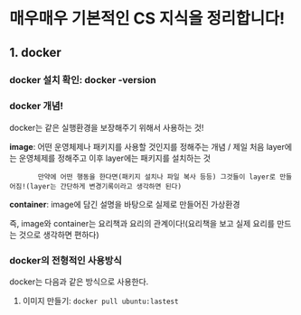 # 매우매우 기본적인 CS 지식을 정리합니다!

## 1. docker

### docker 설치 확인: docker -version

### docker 개념!

docker는 같은 실행환경을 보장해주기 위해서 사용하는 것!

**image**: 어떤 운영체제나 패키지를 사용할 것인지를 정해주는 개념 / 제일 처음 layer에는 운영체제를 정해주고 이후 layer에는 패키지를 설치하는 것

           만약에 어떤 행동을 한다면(패키지 설치나 파일 복사 등등) 그것들이 layer로 만들어짐!(layer는 간단하게 변경기록이라고 생각하면 된다) 

**container**: image에 담긴 설명을 바탕으로 실제로 만들어진 가상환경

즉, image와 container는 요리책과 요리의 관계이다!(요리책을 보고 실제 요리를 만드는 것으로 생각하면 편하다)

### docker의 전형적인 사용방식

docker는 다음과 같은 방식으로 사용한다.

1. 이미지 만들기: ```docker pull ubuntu:lastest```
